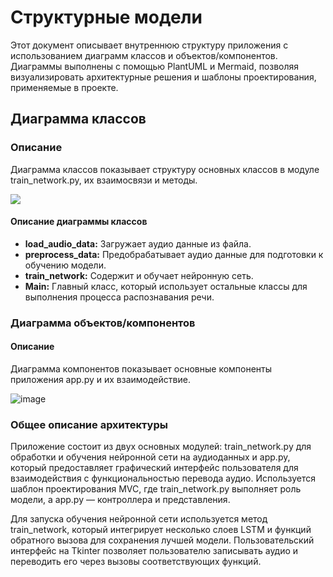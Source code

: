# Структурные модели

Этот документ описывает внутреннюю структуру приложения с использованием диаграмм классов и объектов/компонентов. Диаграммы выполнены с помощью PlantUML и Mermaid, позволяя визуализировать архитектурные решения и шаблоны проектирования, применяемые в проекте.

## Диаграмма классов

### Описание
Диаграмма классов показывает структуру основных классов в модуле train_network.py, их взаимосвязи и методы.


[![](https://mermaid.ink/img/pako:eNptUclqwzAQ_RWhk0vtH9ChUAg9NbmUQg8GMZUmtYgWo4WQBv97R7YPjukcNGLmzXuz3LkKGrngykJKBwM_EVzvGdkcYa9Fm3CADO8BNEZ2X5LVni2FJFSA1IRozsaiHCEPTxvQGHGMQWFKC6g-a37aCp2wRLAnzNcQL1uZzlGHdsOYIxgv_YJsvlp2a5kvTs48mFqGY1AD-W_IapDJ_OJ_gkdieRjHUaB5RO6n77qXXaOC1TR7s-G6lMy0FbevFeyTuuMtdxhJStPSZ_We5wEd9lzQV0O89Lz3E-Gg5PBx84qLHAu2vIy0O1xvxMUZbKIoapNDPK5XrG76A-IDlr8?type=png)](https://mermaid.live/edit#pako:eNptUclqwzAQ_RWhk0vtH9ChUAg9NbmUQg8GMZUmtYgWo4WQBv97R7YPjukcNGLmzXuz3LkKGrngykJKBwM_EVzvGdkcYa9Fm3CADO8BNEZ2X5LVni2FJFSA1IRozsaiHCEPTxvQGHGMQWFKC6g-a37aCp2wRLAnzNcQL1uZzlGHdsOYIxgv_YJsvlp2a5kvTs48mFqGY1AD-W_IapDJ_OJ_gkdieRjHUaB5RO6n77qXXaOC1TR7s-G6lMy0FbevFeyTuuMtdxhJStPSZ_We5wEd9lzQV0O89Lz3E-Gg5PBx84qLHAu2vIy0O1xvxMUZbKIoapNDPK5XrG76A-IDlr8)


#### Описание диаграммы классов

- **load_audio_data:** Загружает аудио данные из файла.
- **preprocess_data:** Предобрабатывает аудио данные для подготовки к обучению модели.
- **train_network:** Содержит и обучает нейронную сеть.
- **Main:** Главный класс, который использует остальные классы для выполнения процесса распознавания речи.


### Диаграмма объектов/компонентов

#### Описание
Диаграмма компонентов показывает основные компоненты приложения app.py и их взаимодействие.


![image](https://github.com/Retnug228/Lab3Orpo/assets/140345168/c966ed27-68ba-4519-a965-935646e711c5)


### Общее описание архитектуры

Приложение состоит из двух основных модулей: train_network.py для обработки и обучения нейронной сети на аудиоданных и app.py, который предоставляет графический интерфейс пользователя для взаимодействия с функциональностью перевода аудио. Используется шаблон проектирования MVC, где train_network.py выполняет роль модели, а app.py — контроллера и представления.

Для запуска обучения нейронной сети используется метод train_network, который интегрирует несколько слоев LSTM и функций обратного вызова для сохранения лучшей модели. Пользовательский интерфейс на Tkinter позволяет пользователю записывать аудио и переводить его через вызовы соответствующих функций.
